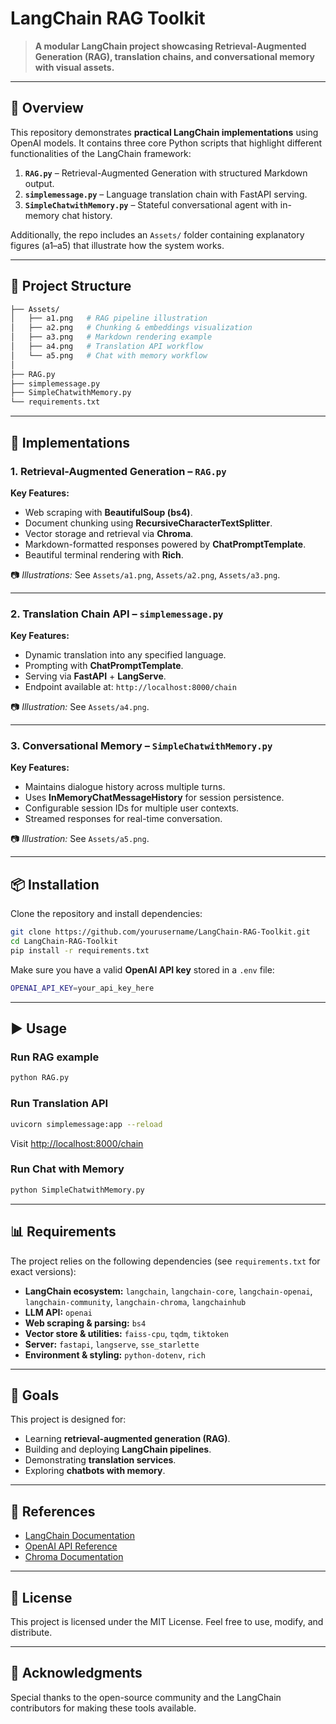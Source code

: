 # LangChain RAG Toolkit

> **A modular LangChain project showcasing Retrieval-Augmented Generation (RAG), translation chains, and conversational memory with visual assets.**

---

## 📌 Overview

This repository demonstrates **practical LangChain implementations** using OpenAI models. It contains three core Python scripts that highlight different functionalities of the LangChain framework:

1. **`RAG.py`** – Retrieval-Augmented Generation with structured Markdown output.
2. **`simplemessage.py`** – Language translation chain with FastAPI serving.
3. **`SimpleChatwithMemory.py`** – Stateful conversational agent with in-memory chat history.

Additionally, the repo includes an `Assets/` folder containing explanatory figures (a1–a5) that illustrate how the system works.

---

## 📂 Project Structure

```bash
├── Assets/
│   ├── a1.png   # RAG pipeline illustration
│   ├── a2.png   # Chunking & embeddings visualization
│   ├── a3.png   # Markdown rendering example
│   ├── a4.png   # Translation API workflow
│   └── a5.png   # Chat with memory workflow
│
├── RAG.py
├── simplemessage.py
├── SimpleChatwithMemory.py
└── requirements.txt
```

---

## 🚀 Implementations

### 1. Retrieval-Augmented Generation – `RAG.py`

**Key Features:**

* Web scraping with **BeautifulSoup (bs4)**.
* Document chunking using **RecursiveCharacterTextSplitter**.
* Vector storage and retrieval via **Chroma**.
* Markdown-formatted responses powered by **ChatPromptTemplate**.
* Beautiful terminal rendering with **Rich**.

📷 *Illustrations:* See `Assets/a1.png`, `Assets/a2.png`, `Assets/a3.png`.

---

### 2. Translation Chain API – `simplemessage.py`

**Key Features:**

* Dynamic translation into any specified language.
* Prompting with **ChatPromptTemplate**.
* Serving via **FastAPI** + **LangServe**.
* Endpoint available at: `http://localhost:8000/chain`

📷 *Illustration:* See `Assets/a4.png`.

---

### 3. Conversational Memory – `SimpleChatwithMemory.py`

**Key Features:**

* Maintains dialogue history across multiple turns.
* Uses **InMemoryChatMessageHistory** for session persistence.
* Configurable session IDs for multiple user contexts.
* Streamed responses for real-time conversation.

📷 *Illustration:* See `Assets/a5.png`.

---

## 📦 Installation

Clone the repository and install dependencies:

```bash
git clone https://github.com/yourusername/LangChain-RAG-Toolkit.git
cd LangChain-RAG-Toolkit
pip install -r requirements.txt
```

Make sure you have a valid **OpenAI API key** stored in a `.env` file:

```bash
OPENAI_API_KEY=your_api_key_here
```

---

## ▶️ Usage

### Run RAG example

```bash
python RAG.py
```

### Run Translation API

```bash
uvicorn simplemessage:app --reload
```

Visit [http://localhost:8000/chain](http://localhost:8000/chain)

### Run Chat with Memory

```bash
python SimpleChatwithMemory.py
```

---

## 📊 Requirements

The project relies on the following dependencies (see `requirements.txt` for exact versions):

* **LangChain ecosystem:** `langchain`, `langchain-core`, `langchain-openai`, `langchain-community`, `langchain-chroma`, `langchainhub`
* **LLM API:** `openai`
* **Web scraping & parsing:** `bs4`
* **Vector store & utilities:** `faiss-cpu`, `tqdm`, `tiktoken`
* **Server:** `fastapi`, `langserve`, `sse_starlette`
* **Environment & styling:** `python-dotenv`, `rich`

---

## 🎯 Goals

This project is designed for:

* Learning **retrieval-augmented generation (RAG)**.
* Building and deploying **LangChain pipelines**.
* Demonstrating **translation services**.
* Exploring **chatbots with memory**.

---

## 📖 References

* [LangChain Documentation](https://python.langchain.com/)
* [OpenAI API Reference](https://platform.openai.com/docs/)
* [Chroma Documentation](https://docs.trychroma.com/)

---

## 📝 License

This project is licensed under the MIT License. Feel free to use, modify, and distribute.

---

## 🙌 Acknowledgments

Special thanks to the open-source community and the LangChain contributors for making these tools available.
